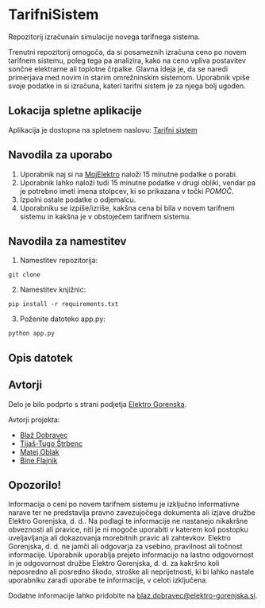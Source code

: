 # TarifniSistem
Repozitorij izračunain simulacije novega tarifnega sistema.

Trenutni repozitorij omogoča, da si posameznih izračuna ceno po novem tarifnem sistemu, poleg tega pa analizira, kako na ceno vpliva postavitev sončne elektrarne ali toplotne črpalke. Glavna ideja je, da se naredi primerjava med novim in starim omrežninskim sistemom. Uporabnik vpiše svoje podatke in si izračuna, kateri tarifni sistem je za njega bolj ugoden.

## Lokacija spletne aplikacije

Aplikacija je dostopna na spletnem naslovu: [Tarifni sistem](https://tarifni-sistem-simulator.azurewebsites.net/80)

## Navodila za uporabo

1. Uporabnik naj si na [MojElektro](https://mojelektro.si/login) naloži 15 minutne podatke o porabi.
2. Uporabnik lahko naloži tudi 15 minutne podatke v drugi obliki, vendar pa je potrebno imeti imena stolpcev, ki so prikazana v točki _POMOČ_.
3. Izpolni ostale podatke o odjemalcu.
4. Uporabniku se izpiše/izriše, kakšna cena bi bila v novem tarifnem sistemu in kakšna je v obstoječem tarifnem sistemu.

## Navodila za namestitev

1. Namestitev repozitorija:
```
git clone
```

2. Namestitev knjižnic:
```
pip install -r requirements.txt
```

3. Poženite datoteko app.py:
```
python app.py
```

## Opis datotek


## Avtorji

Delo je bilo podprto s strani podjetja [Elektro Gorenska](https://www.elektro-gorenjska.si/).

Avtorji projekta:
- [Blaž Dobravec](https://github.com/blazdob)
- [Tijaš-Tugo Štrbenc](https://github.com/TtijasS)
- [Matej Oblak](https://github.com/MatejGitOblak)
- [Bine Flajnik](https://github.com/Bine-f)

## Opozorilo!

Informacija o ceni po novem tarifnem sistemu je izključno informativne narave ter ne predstavlja pravno zavezujočega dokumenta ali izjave družbe Elektro Gorenjska, d. d.. Na podlagi te informacije ne nastanejo nikakršne obveznosti ali pravice, niti je ni mogoče uporabiti v katerem koli postopku uveljavljanja ali dokazovanja morebitnih pravic ali zahtevkov. 
Elektro Gorenjska, d. d. ne jamči ali odgovarja za vsebino, pravilnost ali točnost informacije. Uporabnik uporablja prejeto informacijo na lastno odgovornost in je odgovornost družbe Elektro Gorenjska, d. d. za kakršno koli neposredno ali posredno škodo, stroške ali neprijetnosti, ki bi lahko nastale uporabniku zaradi uporabe te informacije, v celoti izključena.
 
Dodatne informacije lahko pridobite na blaz.dobravec@elektro-gorenjska.si.





